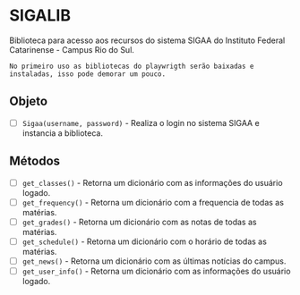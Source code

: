 # SIGALIB

Biblioteca para acesso aos recursos do sistema SIGAA do Instituto Federal Catarinense - Campus Rio do Sul.

    No primeiro uso as bibliotecas do playwrigth serão baixadas e instaladas, isso pode demorar um pouco.

## Objeto

- [ ] `Sigaa(username, password)` - Realiza o login no sistema SIGAA e instancia a biblioteca.

## Métodos

- [ ] `get_classes()` - Retorna um dicionário com as informações do usuário logado.
- [ ] `get_frequency()` - Retorna um dicionário com a frequencia de todas as matérias.
- [ ] `get_grades()` - Retorna um dicionário com as notas de todas as matérias.
- [ ] `get_schedule()` - Retorna um dicionário com o horário de todas as matérias.
- [ ] `get_news()` - Retorna um dicionário com as últimas notícias do campus.
- [ ] `get_user_info()` - Retorna um dicionário com as informações do usuário logado.
